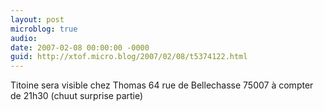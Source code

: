 ```yaml
---
layout: post
microblog: true
audio: 
date: 2007-02-08 00:00:00 -0000
guid: http://xtof.micro.blog/2007/02/08/t5374122.html
---
```

Titoine sera visible chez Thomas 64 rue de Bellechasse 75007 à compter de 21h30 (chuut surprise partie) 
